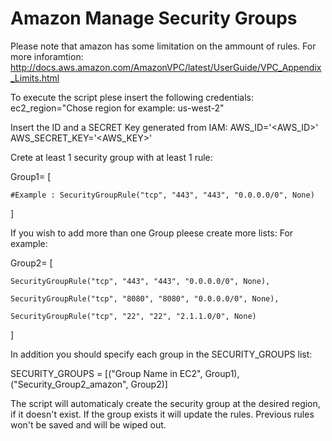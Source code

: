 # Amazon Manage Security Groups

Please note that amazon has some limitation on the ammount of rules.
For more inforamtion:
http://docs.aws.amazon.com/AmazonVPC/latest/UserGuide/VPC_Appendix_Limits.html

To execute the script plese insert the following credentials: 
ec2_region="Chose region for example: us-west-2"

Insert the ID and a SECRET Key generated from IAM:
AWS_ID='<AWS_ID>'
AWS_SECRET_KEY='<AWS_KEY>'

Crete at least 1 security group with at least 1 rule:

Group1= [

	#Example : SecurityGroupRule("tcp", "443", "443", "0.0.0.0/0", None)
	
]

If you wish to add more than one Group pleese create more lists:
For example:

Group2= [

	SecurityGroupRule("tcp", "443", "443", "0.0.0.0/0", None),
	
	SecurityGroupRule("tcp", "8080", "8080", "0.0.0.0/0", None),
	
	SecurityGroupRule("tcp", "22", "22", "2.1.1.0/0", None)
	
]


In addition you should specify each group in the SECURITY_GROUPS list:

SECURITY_GROUPS = [("Group Name in EC2", Group1), ("Security_Group2_amazon", Group2)]

The script will automaticaly create the security group at the desired region, if it doesn't exist. 
If the group exists it will update the rules. Previous rules won't be saved and will be wiped out. 
